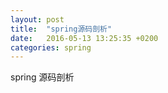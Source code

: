 ```yaml
---
layout: post
title:  "spring源码剖析"
date:   2016-05-13 13:25:35 +0200
categories: spring
---
```


spring 源码剖析